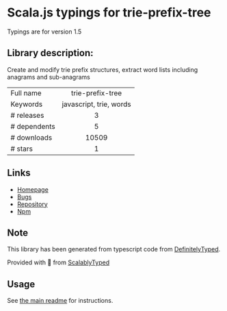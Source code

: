 
# Scala.js typings for trie-prefix-tree

Typings are for version 1.5

## Library description:
Create and modify trie prefix structures, extract word lists including anagrams and sub-anagrams

|                    |                 |
| ------------------ | :-------------: |
| Full name          | trie-prefix-tree |
| Keywords           | javascript, trie, words |
| # releases         | 3 |
| # dependents       | 5 |
| # downloads        | 10509 |
| # stars            | 1 |

## Links
- [Homepage](https://github.com/lyndseybrowning/trie-prefix#readme)
- [Bugs](https://github.com/lyndseybrowning/trie-prefix/issues)
- [Repository](https://github.com/lyndseybrowning/trie-prefix-tree)
- [Npm](https://www.npmjs.com/package/trie-prefix-tree)
    


## Note
This library has been generated from typescript code from [DefinitelyTyped](https://definitelytyped.org).

Provided with :purple_heart: from [ScalablyTyped](https://github.com/oyvindberg/ScalablyTyped)

## Usage
See [the main readme](../../readme.md) for instructions.



